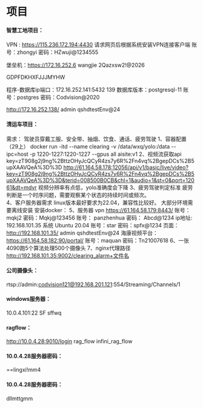# 项目



#### 智慧工地项目：

VPN : https://115.236.172.194:4430
请求网页后根据系统安装VPN连接客户端
账号：zhongyi
密码：HZwuji@1234555

堡垒机：https://172.16.252.6
wangjie
2Qazxsw2!@2026

GDPFDKHXFJJJMYHW



程序-数据库ip端口：172.16.252.141:5432  139
数据库版本：postgresql-11
账号：postgres
密码：Codvision@2020



http://172.16.252.138/
admin
qshdtestEnv@24



#### 清运车项目：

需求：
     驾驶员穿戴工服、安全带、抽烟、饮食、通话、疲劳驾驶
1、容器配置（29上）
docker run -itd --name clearing -v /data/wxq/yolo:/data --ipc=host -p 1220-1227:1220-1227 --gpus all aisite:v1
2、视频流获取api
key=zT908g2j9ng%2BttzOHyJcQCyR4zs7y6R%2Fn4vq%2BgepDCs%2B5upXAAVQeA%3D%3D
http://61.164.58.178:12056/api/v1/basic/live/video?key=zT908g2j9ng%2BttzOHyJcQCyR4zs7y6R%2Fn4vq%2BgepDCs%2B5upXAAVQeA%3D%3D&terid=008500B0CB&chl=1&audio=1&st=0&port=12061&dt=mdvr
视频分辨率有点低，yolo准确度会下降
3、疲劳驾驶判定标准
 疲劳判断是一个时序问题，需要观察某个状态的持续时间或频次。  
4、客户服务器需求
linux版本最好要求为22.04，兼容性比较好。
大部分环境需要离线安装
安装docker：
5、服务器
vpn
https://61.164.58.179:8443/
账号： mqkj2
密码：Mqkj@123456
账号： panzhenhua
密码： Abcd@1234
ip地址:
192.168.101.35
系统 Ubuntu 20.04
账号：star
密码：spfx@1234
页面：
http://192.168.101.35/
admin
qshdtestEnv@24
海康视频平台：
https://61.164.58.182:90/portal/
账号：maquan
密码：Tn21007618
6、一张4090跑5个算法处理500个摄像头
7、nginx代理路径
     http://192.168.101.35:9002/clearing_alarm+文件名



#### 公司摄像头：

rtsp://admin:codvision121@192.168.201.121:554/Streaming/Channels/1



#### windows服务器：

10.0.4.101:22
SF
sffwq



#### ragflow：

http://10.0.4.28:9010/login
rag_flow
infini_rag_flow



#### 10.0.4.28服务器密码：

==lingxi!mm4

#### 10.0.4.28服务器密码：

dllmttgmm